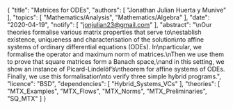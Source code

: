 {
    "title": "Matrices for ODEs",
    "authors": [
        "Jonathan Julian Huerta y Munive"
    ],
    "topics": [
        "Mathematics/Analysis",
        "Mathematics/Algebra"
    ],
    "date": "2020-04-19",
    "notify": [
        "jonjulian23@gmail.com"
    ],
    "abstract": "\nOur theories formalise various matrix properties that serve to\nestablish existence, uniqueness and characterisation of the solution\nto affine systems of ordinary differential equations (ODEs). In\nparticular, we formalise the operator and maximum norm of matrices.\nThen we use them to prove that square matrices form a Banach space,\nand in this setting, we show an instance of Picard-Lindelöf’s\ntheorem for affine systems of ODEs. Finally, we use this formalisation\nto verify three simple hybrid programs.",
    "licence": "BSD",
    "dependencies": [
        "Hybrid_Systems_VCs"
    ],
    "theories": [
        "MTX_Examples",
        "MTX_Flows",
        "MTX_Norms",
        "MTX_Preliminaries",
        "SQ_MTX"
    ]
}